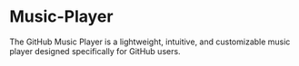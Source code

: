 # Music-Player
The GitHub Music Player is a lightweight, intuitive, and customizable music player designed specifically for GitHub users.
